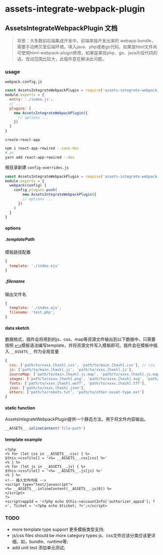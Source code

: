 # assets-integrate-webpack-plugin

## AssetsIntegrateWebpackPlugin 文档

> 背景：大多数前后端集成开发中，前端单独开发出来的 webapp bundle，需要手动拷贝至后端环境，填入java、php或者go代码，如果是html文件尚可使用html-webpack-plugin修改，如果是某些php、go、java片段代码的话，改动范围比较大，此插件意在解决此问题。

### usage

`webpack.config.js`

```js
const AssetsIntegrateWebpackPlugin = require('assets-integrate-webpack-plugin')
module.exports = {
  entry: './index.js'，
  // ...
  plugins: [
    new AssetsIntegrateWebpackPlugin({
      // options ...
    })
  ]
}
```

`create-react-app`

```bash
npm i react-app-rewired --save-dev
# or
yarn add react-app-rewired --dev
```

根目录新建 `config-overrides.js`

```js
const AssetsIntegrateWebpackPlugin = require('assets-integrate-webpack-plugin')
module.exports = {
  webpack(config) {
    config.plugins.push(
    	new AssetsIntegrateWebpackPlugin({
        // options ...
      })
    )
  }
}
```

#### options

##### .templatePath

模板路径配置

```js
{
  template: './index.ejs'
}
```

##### .filename

输出文件名

```js
{
  template: './index.ejs',
  filename: 'test.php',
}
```

#### data sketch

数据格式，插件会将用到的js、css、map等资源文件输出到以下数据中，只需要按照 [`ejs`](https://ejs.bootcss.com/)模板语法编写template，并将资源文件写入模板即可。插件会在模板中插入 `__ASSETS__` 作为全局变量

```js
{
  css: ['path/to/xxxx.[hash].css', 'path/to/main.[hash].css'], // css 
  js: ['path/to/main.[hash].js', 'path/to/xxxx.[hash].js'], 
  sourceMap: ['path/to/main.[hash].js.map', 'path/to/xxxx.[hash].js.map'],
  images: ['path/to/xxxx.[hash].png', 'path/to/xxxx.[hash].svg', 'path/to/xxxx.[hash].jpeg', 'path/to/xxxx.[hash].jpg', 'path/to/xxxx.[hash].gif', 'path/to/favicon.icon'],
  fonts: ['path/to/xxxx.[hash].woff', 'path/to/xxxx.[hash].tff'],
  json: ['path/to/xxxx.[hash].json'],
  others: ['path/to/robots.txt', 'path/to/other-asset-type.ext']
}
```

#### static function

AssetsIntegrateWebpackPlugin提供一个静态方法，用于将文件内容输出。

```js
__ASSETS__.inlineContent('file-path')
```

#### template example

```ejs
<?php
<% for (let css in __ASSETS__.css) { %>
$this->cssfile[] = '<%= __ASSETS__.css[css] %>'
<% } %>
<% for (let js in __ASSETS__.js) { %>
$this->cssfile[] = '<%= __ASSETS__.js[js] %>'
<% } %>
<!-- 插入文件内容 -->
<script type="text/javascript">
<%= __ASSETS__.inlineContent(__ASSETS__.js[0]) %>
</script>
?>
<script>appId = '<?php echo $this->accountInfo['authorizer_appid']; ?>', Ticket = '<?php echo $ticket; ?>';</script>
```

### TODO

- more template type support 更多模板类型支持;
- js/css files should be more category types js、css文件应该分类应该更详细，如，bundle、runtime等;
- add unit test 添加单元测试;

